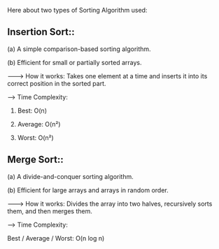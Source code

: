 Here about two types of Sorting Algorithm used: 
## Insertion Sort::

(a) A simple comparison-based sorting algorithm.

(b) Efficient for small or partially sorted arrays.

---> How it works: Takes one element at a time and inserts it into its correct position in the sorted part.

--> Time Complexity:

1) Best: O(n)

2) Average: O(n²)

3) Worst: O(n²)

## Merge Sort::

(a) A divide-and-conquer sorting algorithm.

(b) Efficient for large arrays and arrays in random order.

---> How it works: Divides the array into two halves, recursively sorts them, and then merges them.

--> Time Complexity:

Best / Average / Worst: O(n log n)
